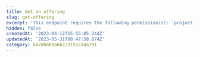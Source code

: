 ```yaml
---
title: Get an offering
slug: get-offering
excerpt: 'This endpoint requires the following permission(s): `project_configuration:offerings:read`.'
hidden: false
createdAt: '2023-04-12T15:55:05.244Z'
updatedAt: '2023-05-31T08:47:58.874Z'
category: 6478b860a6b223151cd4a791
---
```

